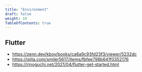 ```yaml
---
title: "Environment"
draft: false
weight: 10
TableOfContents: true
---
```


## Flutter

* https://zenn.dev/kboy/books/ca6a9c93fd23f3/viewer/5232dc
* https://qiita.com/smiler5617/items/fbfee798b641f0352176
* https://rinoguchi.net/2021/04/flutter-get-started.html